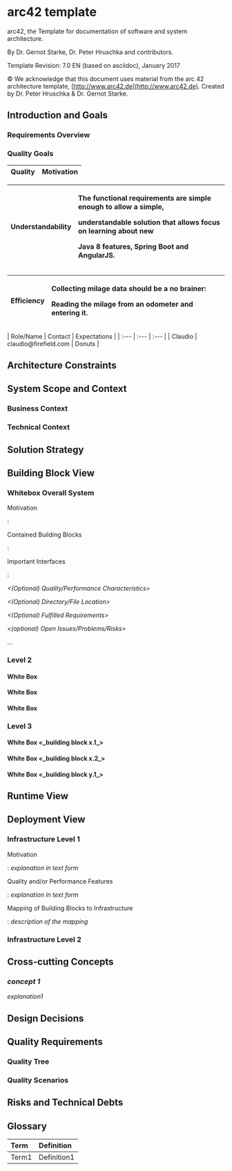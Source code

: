 # arc42 template

arc42, the Template for documentation of software and system architecture.

By Dr. Gernot Starke, Dr. Peter Hruschka and contributors.

Template Revision: 7.0 EN \(based on asciidoc\), January 2017

© We acknowledge that this document uses material from the arc 42 architecture template, [http://www.arc42.de](http://www.arc42.de). Created by Dr. Peter Hruschka & Dr. Gernot Starke.

## Introduction and Goals

### Requirements Overview

### Quality Goals

| Quality | Motivation |
| :--- | :--- |


<table>
  <thead>
    <tr>
      <th style="text-align:left">Understandability</th>
      <th style="text-align:left">
        <p>The functional requirements are simple enough to allow a simple,</p>
        <p>understandable solution that allows focus on learning about new</p>
        <p>Java 8 features, Spring Boot and AngularJS.</p>
      </th>
    </tr>
  </thead>
  <tbody></tbody>
</table><table>
  <thead>
    <tr>
      <th style="text-align:left">Efficiency</th>
      <th style="text-align:left">
        <p>Collecting milage data should be a no brainer:</p>
        <p>Reading the milage from an odometer and entering it.</p>
      </th>
    </tr>
  </thead>
  <tbody></tbody>
</table>| Role/Name | Contact | Expectations |
| :--- | :--- | :--- |
| Claudio | claudio@firefield.com | Donuts |

## Architecture Constraints

## System Scope and Context

### Business Context

### Technical Context

## Solution Strategy

## Building Block View

### Whitebox Overall System

Motivation

:

Contained Building Blocks

:

Important Interfaces

:

_&lt;\(Optional\) Quality/Performance Characteristics&gt;_

_&lt;\(Optional\) Directory/File Location&gt;_

_&lt;\(Optional\) Fulfilled Requirements&gt;_

_&lt;\(optional\) Open Issues/Problems/Risks&gt;_

…

### Level 2

#### White Box

#### White Box

#### White Box

### Level 3

#### White Box &lt;\_building block x.1\_&gt;

#### White Box &lt;\_building block x.2\_&gt;

#### White Box &lt;\_building block y.1\_&gt;

## Runtime View

## Deployment View

### Infrastructure Level 1

Motivation

: _explanation in text form_

Quality and/or Performance Features

: _explanation in text form_

Mapping of Building Blocks to Infrastructure

: _description of the mapping_

### Infrastructure Level 2

## Cross-cutting Concepts

### _concept 1_

_explanation1_

## Design Decisions

## Quality Requirements

### Quality Tree

### Quality Scenarios

## Risks and Technical Debts

## Glossary

| Term | Definition |
| :--- | :--- |
| Term1 | Definition1 |

